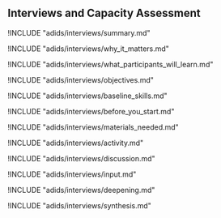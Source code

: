 

##  Interviews and Capacity Assessment

<!-- ![](images/interviews.png "") -->

!INCLUDE "adids/interviews/summary.md"

<!-- Why The Topic Matters -->

!INCLUDE "adids/interviews/why_it_matters.md"

<!--  What Participants Will Learn -->

!INCLUDE "adids/interviews/what_participants_will_learn.md"

<!-- Objectives {.sidebar} -->

!INCLUDE "adids/interviews/objectives.md"

<!-- Baseline Skills -->

!INCLUDE "adids/interviews/baseline_skills.md"

<!-- Before you Start -->

!INCLUDE "adids/interviews/before_you_start.md"

<!-- Materials Needed -->

!INCLUDE "adids/interviews/materials_needed.md"

<!--Activity {.activity} -->

!INCLUDE "adids/interviews/activity.md"

<!--Discussion -->

!INCLUDE "adids/interviews/discussion.md"

<!-- Input -->

!INCLUDE "adids/interviews/input.md"

<!-- Deepening -->

!INCLUDE "adids/interviews/deepening.md"

<!--Synthesis {.synthesis} -->

!INCLUDE "adids/interviews/synthesis.md"
